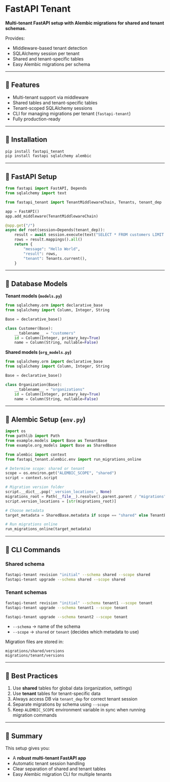 # FastAPI Tenant

**Multi-tenant FastAPI setup with Alembic migrations for shared and tenant schemas.**

Provides:

* Middleware-based tenant detection
* SQLAlchemy session per tenant
* Shared and tenant-specific tables
* Easy Alembic migrations per schema

---

## 🔹 Features

* Multi-tenant support via middleware
* Shared tables and tenant-specific tables
* Tenant-scoped SQLAlchemy sessions
* CLI for managing migrations per tenant (`fastapi-tenant`)
* Fully production-ready

---

## 🔹 Installation

```bash
pip install fastapi_tenant
pip install fastapi sqlalchemy alembic
```

---

## 🔹 FastAPI Setup

```python
from fastapi import FastAPI, Depends
from sqlalchemy import text

from fastapi_tenant import TenantMiddlewareChain, Tenants, tenant_dep

app = FastAPI()
app.add_middleware(TenantMiddlewareChain)

@app.get("/")
async def root(session=Depends(tenant_dep)):
    result = await session.execute(text("SELECT * FROM customers LIMIT 1"))
    rows = result.mappings().all()
    return {
        "message": "Hello World",
        "result": rows,
        "tenant": Tenants.current(),
    }
```

---

## 🔹 Database Models

**Tenant models (`models.py`)**

```python
from sqlalchemy.orm import declarative_base
from sqlalchemy import Column, Integer, String

Base = declarative_base()

class Customer(Base):
    __tablename__ = "customers"
    id = Column(Integer, primary_key=True)
    name = Column(String, nullable=False)
```

**Shared models (`org_models.py`)**

```python
from sqlalchemy.orm import declarative_base
from sqlalchemy import Column, Integer, String

Base = declarative_base()

class Organization(Base):
    __tablename__ = "organizations"
    id = Column(Integer, primary_key=True)
    name = Column(String, nullable=False)
```

---

## 🔹 Alembic Setup (`env.py`)

```python
import os
from pathlib import Path
from example.models import Base as TenantBase
from example.org_models import Base as SharedBase

from alembic import context
from fastapi_tenant.alembic.env import run_migrations_online

# Determine scope: shared or tenant
scope = os.environ.get("ALEMBIC_SCOPE", "shared")
script = context.script

# Migration version folder
script.__dict__.pop('_version_locations', None)
migrations_root = Path(__file__).resolve().parent.parent / "migrations" / scope
script.version_locations = [str(migrations_root)]

# Choose metadata
target_metadata = SharedBase.metadata if scope == "shared" else TenantBase.metadata

# Run migrations online
run_migrations_online(target_metadata)
```

---

## 🔹 CLI Commands

### Shared schema

```bash
fastapi-tenant revision "initial" --schema shared --scope shared
fastapi-tenant upgrade --schema shared --scope shared
```

### Tenant schemas

```bash
fastapi-tenant revision "initial" --schema tenant1 --scope tenant
fastapi-tenant upgrade --schema tenant1 --scope tenant

fastapi-tenant upgrade --schema tenant2 --scope tenant
```

* `--schema` → name of the schema
* `--scope` → `shared` or `tenant` (decides which metadata to use)

Migration files are stored in:

```
migrations/shared/versions
migrations/tenant/versions
```

---

## 🔹 Best Practices

1. Use **shared** tables for global data (organization, settings)
2. Use **tenant** tables for tenant-specific data
3. Always access DB via `tenant_dep` for correct tenant session
4. Separate migrations by schema using `--scope`
5. Keep `ALEMBIC_SCOPE` environment variable in sync when running migration commands

---

## 🔹 Summary

This setup gives you:

* A **robust multi-tenant FastAPI app**
* Automatic tenant session handling
* Clear separation of shared and tenant tables
* Easy Alembic migration CLI for multiple tenants
